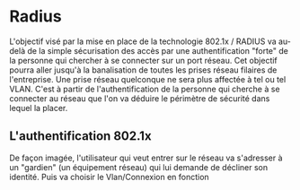 # Radius 

L'objectif visé par la mise en place de la technologie 802.1x / RADIUS va au-delà de la simple sécurisation des accès par une authentification "forte" de la personne qui chercher à se connecter sur un port réseau. Cet objectif pourra aller jusqu'à la banalisation de toutes les prises réseau filaires de l'entreprise. Une prise réseau quelconque ne sera plus affectée  à tel ou tel VLAN. C'est à partir de l'authentification de la personne qui cherche à se connecter au réseau que l'on va déduire le périmètre de sécurité dans lequel la placer.

## L'authentification 802.1x

De façon imagée, l'utilisateur qui veut entrer sur le réseau va s'adresser à un "gardien" (un équipement réseau) qui lui demande de décliner son identité. Puis va choisir le Vlan/Connexion en fonction 

